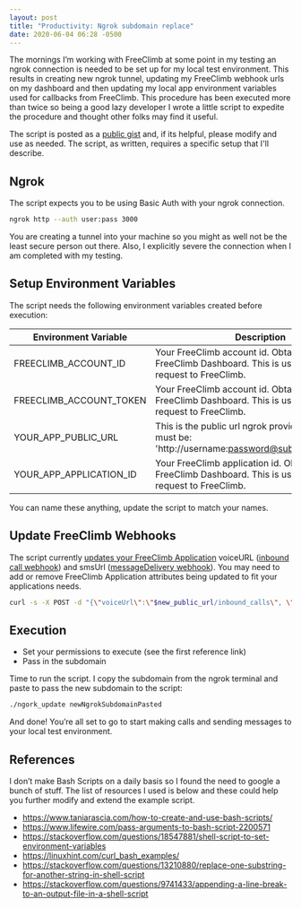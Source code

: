 ```yaml
---
layout: post
title: "Productivity: Ngrok subdomain replace"
date: 2020-06-04 06:28 -0500
---
```


The mornings I’m working with FreeClimb at some point in my testing an ngrok connection is needed to be set up for my local test environment. This results in creating new ngrok tunnel, updating my FreeClimb webhook urls on my dashboard and then updating my local app environment variables used for callbacks from FreeClimb. This procedure has been executed more than twice so being a good lazy developer I wrote a little script to expedite the procedure and thought other folks may find it useful.

The script is posted as a [public gist](https://gist.github.com/jschmitz/df4e1f33fd19f05726ed5c909e013d5c/edit) and, if its helpful, please modify and use as needed. The script, as written, requires a specific setup that I'll describe.

## Ngrok
The script expects you to be using Basic Auth with your ngrok connection.

```bash
ngrok http --auth user:pass 3000
```

You are creating a tunnel into your machine so you might as well not be the least secure person out there. Also, I explicitly severe the connection when I am completed with my testing.

## Setup Environment Variables
The script needs the following environment variables created before execution:

Environment Variable  | Description
------------- | -------------
FREECLIMB_ACCOUNT_ID  | Your FreeClimb account id. Obtain from your FreeClimb Dashboard. This is used in the curl request to FreeClimb.
FREECLIMB_ACCOUNT_TOKEN  | Your FreeClimb account id. Obtain from your FreeClimb Dashboard. This is used in the curl request to FreeClimb.
YOUR_APP_PUBLIC_URL | This is the public url ngrok provides. The format must be: 'http://username:password@subdomain.ngrok.io"
YOUR_APP_APPLICATION_ID | Your FreeClimb application id. Obtain from your FreeClimb Dashboard. This is used in the curl request to FreeClimb.

You can name these anything, update the script to match your names.

## Update FreeClimb Webhooks
The script currently [updates your FreeClimb Application](https://docs.freeclimb.com/reference/applications#update-an-application) voiceURL ([inbound call webhook](https://docs.freeclimb.com/reference/calls-2#inbound)) and smsUrl ([messageDelivery webhook](https://docs.freeclimb.com/reference/sms-2#messagedelivery-1)). You may need to add or remove FreeClimb Application attributes being updated to fit your applications needs.

```bash
curl -s -X POST -d "{\"voiceUrl\":\"$new_public_url/inbound_calls\", \"smsUrl\":\"$new_public_url/inbound_messages\"}" -u $KMS_CONF_USERNAME:$KMS_CONF_PASSWORD https://freeclimb.com/apiserver/Accounts/$KMS_CONF_USERNAME/Applications/$KMS_CONF_APPLICATION_ID
```

## Execution
* Set your permissions to execute (see the first reference link)
* Pass in the subdomain

Time to run the script. I copy the subdomain from the ngrok terminal and paste to pass the new subdomain to the script:

```bash
./ngork_update newNgrokSubdomainPasted
```

And done! You’re all set to go to start making calls and sending messages to your local test environment.

## References
I don’t make Bash Scripts on a daily basis so I found the need to google a bunch of stuff. The list of resources I used is below and these could help you further modify and extend the example script.
* https://www.taniarascia.com/how-to-create-and-use-bash-scripts/
* https://www.lifewire.com/pass-arguments-to-bash-script-2200571
* https://stackoverflow.com/questions/18547881/shell-script-to-set-environment-variables
* https://linuxhint.com/curl_bash_examples/
* https://stackoverflow.com/questions/13210880/replace-one-substring-for-another-string-in-shell-script
* https://stackoverflow.com/questions/9741433/appending-a-line-break-to-an-output-file-in-a-shell-script
